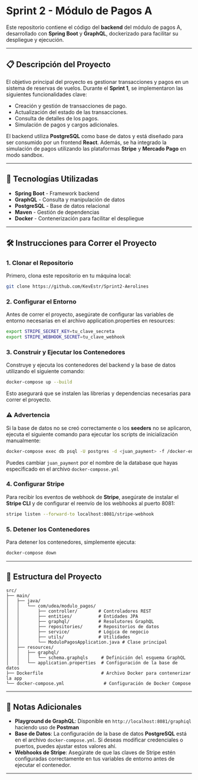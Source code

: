 # Sprint 2 - Módulo de Pagos A

Este repositorio contiene el código del **backend** del módulo de pagos A, desarrollado con **Spring Boot** y **GraphQL**, dockerizado para facilitar su despliegue y ejecución.

---

## 📋 Descripción del Proyecto

El objetivo principal del proyecto es gestionar transacciones y pagos en un sistema de reservas de vuelos. Durante el **Sprint 1**, se implementaron las siguientes funcionalidades clave:

- Creación y gestión de transacciones de pago.
- Actualización del estado de las transacciones.
- Consulta de detalles de los pagos.
- Simulación de pagos y cargos adicionales.

El backend utiliza **PostgreSQL** como base de datos y está diseñado para ser consumido por un frontend **React**. Además, se ha integrado la simulación de pagos utilizando las plataformas **Stripe** y **Mercado Pago** en modo sandbox.

---

## 🚀 Tecnologías Utilizadas

- **Spring Boot** - Framework backend
- **GraphQL** - Consulta y manipulación de datos
- **PostgreSQL** - Base de datos relacional
- **Maven** - Gestión de dependencias
- **Docker** - Contenerización para facilitar el despliegue

---

## 🛠️ Instrucciones para Correr el Proyecto

### 1. Clonar el Repositorio

Primero, clona este repositorio en tu máquina local:

```bash
git clone https://github.com/KevEstr/Sprint2-Aerolines
```


### 2. Configurar el Entorno

Antes de correr el proyecto, asegúrate de configurar las variables de entorno necesarias en el archivo application.properties en resources:

```bash
export STRIPE_SECRET_KEY=tu_clave_secreta
export STRIPE_WEBHOOK_SECRET=tu_clave_webhook
```

### 3. Construir y Ejecutar los Contenedores

Construye y ejecuta los contenedores del backend y la base de datos utilizando el siguiente comando:

```bash
docker-compose up --build
```
Esto asegurará que se instalen las librerias y dependencias necesarias para correr el proyecto.

### ⚠️ Advertencia

Si la base de datos no se creó correctamente o los **seeders** no se aplicaron, ejecuta el siguiente comando para ejecutar los scripts de inicialización manualmente:

```bash
docker-compose exec db psql -U postgres -d <juan_payment> -f /docker-entrypoint-initdb.d/data.sql
```

Puedes cambiar `juan_payment` por el nombre de la database que hayas especificado en el archivo `docker-compose.yml`

### 4. Configurar Stripe

Para recibir los eventos de webhook de **Stripe**, asegúrate de instalar el **Stripe CLI** y de configurar el reenvío de los webhooks al puerto 8081:

```bash
stripe listen --forward-to localhost:8081/stripe-webhook
```

### 5. Detener los Contenedores

Para detener los contenedores, simplemente ejecuta:

```bash
docker-compose down
```

---

## 📂 Estructura del Proyecto

```
src/
├── main/
│   ├── java/
│   │   └── com/udea/modulo_pagos/
│   │       ├── controller/        # Controladores REST
│   │       ├── entities/          # Entidades JPA
│   │       ├── graphql/           # Resolutores GraphQL
│   │       ├── repositories/      # Repositorios de datos
│   │       ├── service/           # Lógica de negocio
│   │       ├── utils/             # Utilidades
│   │       └── ModuloPagosApplication.java # Clase principal
│   ├── resources/
│   │   ├── graphql/
│   │   │   └── schema.graphqls     # Definición del esquema GraphQL
│   │   └── application.properties  # Configuración de la base de datos
├── Dockerfile                      # Archivo Docker para contenerizar la app
└── docker-compose.yml               # Configuración de Docker Compose
```

---

## 📝 Notas Adicionales

- **Playground de GraphQL**: Disponible en `http://localhost:8081/graphiql` haciendo uso de **Postman**
- **Base de Datos**: La configuración de la base de datos **PostgreSQL** está en el archivo `docker-compose.yml`. Si deseas modificar credenciales o puertos, puedes ajustar estos valores ahí.
- **Webhooks de Stripe**: Asegúrate de que las claves de Stripe estén configuradas correctamente en tus variables de entorno antes de ejecutar el contenedor.

---
